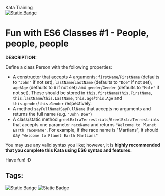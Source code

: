 Kata Training <br>
[![Static Badge](https://img.shields.io/badge/8kyu%20-%20black?style=flat&logo=codewars&labelColor=B1361E&color=black)](Javascript/8kyu)

# Fun with ES6 Classes #1 - People, people, people

**DESCRIPTION:**

Define a class Person with the following properties:

- A constructor that accepts 4 arguments: `firstName`/`FirstName` (defaults to `"John"` if not set), `lastName`/`LastName` (defaults to `"Doe"` if not set), `age`/`Age` (defaults to `0` if not set) and `gender`/`Gender` (defaults to `"Male"` if not set). These should be stored in `this.firstName`/`this.FirstName`, `this.lastName`/`this.LastName`, `this.age`/`this.Age` and `this.gender`/`this.Gender` respectively.
- A method `sayFullName`/`SayFullName` that accepts no arguments and returns the full name (e.g. `"John Doe"`)
- A class/static method `greetExtraTerrestrials`/`GreetExtraTerrestrials` that accepts one parameter `raceName` and returns `"Welcome to Planet Earth raceName"`. For example, if the race name is "Martians", it should say `"Welcome to Planet Earth Martians"`

You may use any valid syntax you like; however, it is **highly recommended that you complete this Kata using ES6 syntax and features.**

Have fun! :D

## Tags:

![Static Badge](https://img.shields.io/badge/fundamentals%20-%20purple?style=plastic) ![Static Badge](https://img.shields.io/badge/object--oriented_Programing%20-%20maroon?style=plastic)
